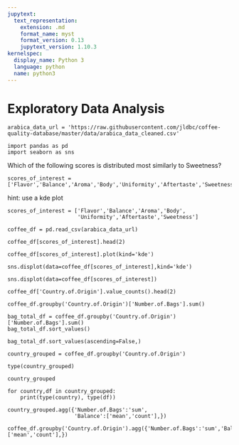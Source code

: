 ```yaml
---
jupytext:
  text_representation:
    extension: .md
    format_name: myst
    format_version: 0.13
    jupytext_version: 1.10.3
kernelspec:
  display_name: Python 3
  language: python
  name: python3
---
```


# Exploratory Data Analysis

```{code-cell} ipython3
arabica_data_url = 'https://raw.githubusercontent.com/jldbc/coffee-quality-database/master/data/arabica_data_cleaned.csv'
```

```{code-cell} ipython3
import pandas as pd
import seaborn as sns
```

Which of the following scores is distributed most similarly to Sweetness?

```
scores_of_interest = ['Flavor','Balance','Aroma','Body','Uniformity','Aftertaste','Sweetness']
```

hint: use a kde plot

```{code-cell} ipython3
scores_of_interest = ['Flavor','Balance','Aroma','Body',
                      'Uniformity','Aftertaste','Sweetness']
```

```{code-cell} ipython3
coffee_df = pd.read_csv(arabica_data_url)
```

```{code-cell} ipython3
coffee_df[scores_of_interest].head(2)
```

```{code-cell} ipython3
coffee_df[scores_of_interest].plot(kind='kde')
```

```{code-cell} ipython3
sns.displot(data=coffee_df[scores_of_interest],kind='kde')
```

```{code-cell} ipython3
sns.displot(data=coffee_df[scores_of_interest])
```

```{code-cell} ipython3
coffee_df['Country.of.Origin'].value_counts().head(2)
```

```{code-cell} ipython3
coffee_df.groupby('Country.of.Origin')['Number.of.Bags'].sum()
```

```{code-cell} ipython3
bag_total_df = coffee_df.groupby('Country.of.Origin')['Number.of.Bags'].sum()
bag_total_df.sort_values()
```

```{code-cell} ipython3
bag_total_df.sort_values(ascending=False,)
```

```{code-cell} ipython3
country_grouped = coffee_df.groupby('Country.of.Origin')
```

```{code-cell} ipython3
type(country_grouped)
```

```{code-cell} ipython3
country_grouped
```

```{code-cell} ipython3
for country,df in country_grouped:
    print(type(country), type(df))
```

```{code-cell} ipython3
country_grouped.agg({'Number.of.Bags':'sum',
                     'Balance':['mean','count'],})
```

```{code-cell} ipython3
coffee_df.groupby('Country.of.Origin').agg({'Number.of.Bags':'sum','Balance':['mean','count'],})
```

```{code-cell} ipython3

```
